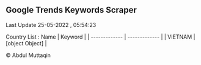 

## Google Trends Keywords Scraper 
 
Last Update 25-05-2022 , 05:54:23

Country List :
 Name  | Keyword |
| ------------- | ------------- |
| VIETNAM | [object Object] |



© Abdul Muttaqin 
